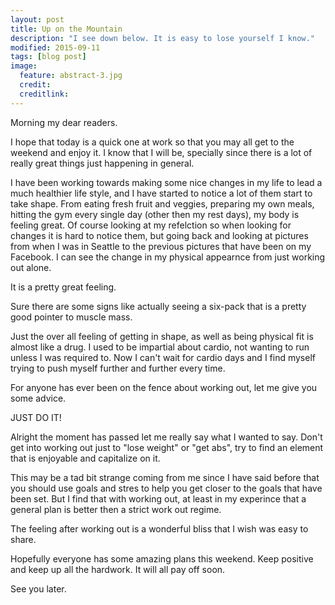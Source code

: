 ```yaml
---
layout: post
title: Up on the Mountain
description: "I see down below. It is easy to lose yourself I know."
modified: 2015-09-11
tags: [blog post]
image:
  feature: abstract-3.jpg
  credit:
  creditlink:
---
```


Morning my dear readers. 

I hope that today is a quick one at work so that you may all get to the weekend and enjoy it. I know that I will be, specially since there is a lot of really great things just happening in general.

I have been working towards making some nice changes in my life to lead a much healthier life style, and I have started to notice a lot of them start to take shape. From eating fresh fruit and veggies, preparing my own meals, hitting the gym every single day (other then my rest days), my body is feeling great. Of course looking at my refelction so when looking for changes it is hard to notice them, but going back and looking at pictures from when I was in Seattle to the previous pictures that have been on my Facebook. I can see the change in my physical appearnce from just working out alone. 

It is a pretty great feeling.

Sure there are some signs like actually seeing a six-pack that is a pretty good pointer to muscle mass. 

Just the over all feeling of getting in shape, as well as being physical fit is almost like a drug. I used to be impartial about cardio, not wanting to run unless I was required to. Now I can't wait for cardio days and I find myself trying to push myself further and further every time.

For anyone has ever been on the fence about working out, let me give you some advice.

JUST DO IT!

Alright the moment has passed let me really say what I wanted to say. Don't get into working out just to "lose weight" or "get abs", try to find an element that is enjoyable and capitalize on it.

This may be a tad bit strange coming from me since I have said before that you should use goals and stres to help you get closer to the goals that have been set. But I find that with working out, at least in my experince that a general plan is better then a strict work out regime.

The feeling after working out is a wonderful bliss that I wish was easy to share.

Hopefully everyone has some amazing plans this weekend. Keep positive and keep up all the hardwork. It will all pay off soon.

See you later.

